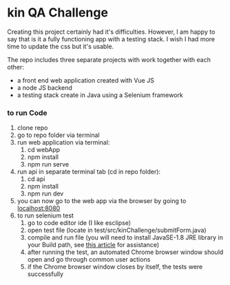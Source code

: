 # kin QA Challenge
Creating this project certainly had it's difficulties. However, I am happy to say that is it a fully functioning app with a testing stack. I wish I had more time to update the css but it's usable.

The repo includes three separate projects with work together with each other:
- a front end web application created with Vue JS
- a node JS backend
- a testing stack create in Java using a Selenium framework

### to run Code
1. clone repo
2. go to repo folder via terminal
3. run web application via terminal:
    1. cd webApp
    2. npm install
    3. npm run serve
4. run api in separate terminal tab (cd in repo folder):
    1. cd api
    2. npm install
    3. npm run dev
5. you can now go to the web app via the browser by going to [localhost:8080](http://localhost:8080/)
6. to run selenium test
    1. go to code editor ide (I like esclipse)
    2. open test file (locate in test/src/kinChallenge/submitForm.java)
    3. compile and run file (you will need to install JavaSE-1.8 JRE library in your Build path, see [this article](https://stackoverflow.com/questions/26371055/eclipse-installing-a-new-jre-java-se-8-1-8-0) for assistance)
    4. after running the test, an automated Chrome browser window should open and go through common user actions
    5. if the Chrome browser window closes by itself, the tests were successfully

